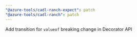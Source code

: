 ```yaml
---
"@azure-tools/cadl-ranch-expect": patch
"@azure-tools/cadl-ranch": patch
---
```


Add transition for `valueof` breaking change in Decorator API

